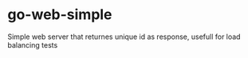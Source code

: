 # go-web-simple
Simple web server that returnes unique id as response, usefull for load balancing tests

